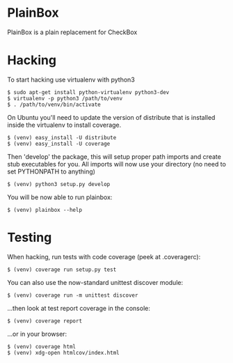 PlainBox
========

PlainBox is a plain replacement for CheckBox

Hacking
=======

To start hacking use virtualenv with python3

    $ sudo apt-get install python-virtualenv python3-dev
    $ virtualenv -p python3 /path/to/venv
    $ . /path/to/venv/bin/activate

On Ubuntu you'll need to update the version of distribute that is installed
inside the virtualenv to install coverage.

    $ (venv) easy_install -U distribute
    $ (venv) easy_install -U coverage

Then 'develop' the package, this will setup proper path imports and create stub
executables for you. All imports will now use your directory (no need to set
PYTHONPATH to anything)

    $ (venv) python3 setup.py develop

You will be now able to run plainbox:

    $ (venv) plainbox --help

Testing
=======

When hacking, run tests with code coverage (peek at .coveragerc):

    $ (venv) coverage run setup.py test

You can also use the now-standard unittest discover module:

    $ (venv) coverage run -m unittest discover

...then look at test report coverage in the console:

    $ (venv) coverage report

...or in your browser:

    $ (venv) coverage html
    $ (venv) xdg-open htmlcov/index.html
